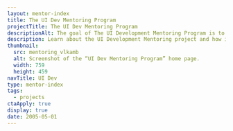 ```yaml
---
layout: mentor-index
title: The UI Dev Mentoring Program
projectTitle: The UI Dev Mentoring Program
descriptionAlt: The goal of The UI Development Mentoring Program is to help everyone become a better UI developer.
description: Learn about the UI Development Mentoring project and how it could help you create high-quality, visually appealing, modern user interfaces.
thumbnail:
  src: mentoring_vlkamb
  alt: Screenshot of the “UI Dev Mentoring Program” home page.
  width: 759
  height: 459
navTitle: UI Dev
type: mentor-index
tags:
  - projects
ctaApply: true
display: true
date: 2005-05-01
---
```

